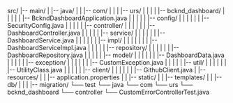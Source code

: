 src/
|-- main/
|   |-- java/
|   |   |-- com/
|   |   |   |-- urs/
|   |   |   |   |-- bcknd_dashboard/
|   |   |   |   |   |-- BckndDashboardApplication.java
|   |   |   |   |   |-- config/
|   |   |   |   |   |   |-- SecurityConfig.java
|   |   |   |   |   |-- controller/
|   |   |   |   |   |   |-- DashboardController.java
|   |   |   |   |   |-- service/
|   |   |   |   |   |   |-- DashboardService.java
|   |   |   |   |   |   |-- impl/
|   |   |   |   |   |   |   |-- DashboardServiceImpl.java
|   |   |   |   |   |-- repository/
|   |   |   |   |   |   |-- DashboardRepository.java
|   |   |   |   |   |-- model/
|   |   |   |   |   |   |-- DashboardData.java
|   |   |   |   |   |-- exception/
|   |   |   |   |   |   |-- CustomException.java
|   |   |   |   |   |-- util/
|   |   |   |   |   |   |-- UtilityClass.java
|   |   |   |   |   |-- client/
|   |   |   |   |   |   |-- GithubClient.java
|   |-- resources/
|   |   |-- application.properties
|   |   |-- static/
|   |   |-- templates/
|   |   |-- db/
|   |   |   |-- migration/
    └── test
        └── java
            └── com
                └── urs
                    └── bcknd_dashboard
                        └── controller
                            └── CustomErrorControllerTest.java



